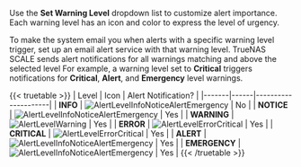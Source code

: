 &NewLine;

Use the **Set Warning Level** dropdown list to customize alert importance.
Each warning level has an icon and color to express the level of urgency.

To make the system email you when alerts with a specific warning level trigger, set up an email alert service with that warning level.
TrueNAS SCALE sends alert notifications for all warnings matching and above the selected level
For example, a warning level set to **Critical** triggers notifications for **Critical**, **Alert**, and **Emergency** level warnings.

{{< truetable >}}
| Level | Icon | Alert Notification? |
|-------|------|---------------------|
| **INFO** | ![AlertLevelInfoNoticeAlertEmergency](/images/SCALE/Dashboard/AlertLevelInfoNoticeAlertEmergency.png "Alert Levels") | No |
| **NOTICE** | ![AlertLevelInfoNoticeAlertEmergency](/images/SCALE/Dashboard/AlertLevelInfoNoticeAlertEmergency.png "Alert Levels") | Yes |
| **WARNING** | ![AlertLevelWarning](/images/SCALE/Dashboard/AlertLevelWarning.png "Alert Levels") | Yes |
| **ERROR** | ![AlertLevelErrorCritical](/images/SCALE/Dashboard/AlertLevelErrorCritical.png "Alert Levels") | Yes |
| **CRITICAL** | ![AlertLevelErrorCritical](/images/SCALE/Dashboard/AlertLevelErrorCritical.png "Alert Levels") | Yes |
| **ALERT** | ![AlertLevelInfoNoticeAlertEmergency](/images/SCALE/Dashboard/AlertLevelInfoNoticeAlertEmergency.png "Alert Levels") | Yes |
| **EMERGENCY** | ![AlertLevelInfoNoticeAlertEmergency](/images/SCALE/Dashboard/AlertLevelInfoNoticeAlertEmergency.png "Alert Levels") | Yes |
{{< /truetable >}}
